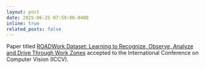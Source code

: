 ```yaml
---
layout: post
date: 2025-06-25 07:59:00-0400
inline: true
related_posts: false
---
```


Paper titled [ROADWork Dataset: Learning to Recognize, Observe, Analyze and Drive Through Work Zones](https://arxiv.org/abs/2406.07661) accepted to the International Conference on Computer Vision (ICCV).
